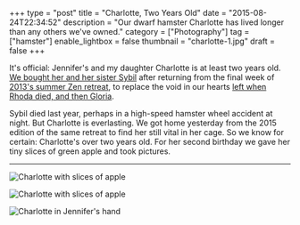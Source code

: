 +++
type = "post"
title = "Charlotte, Two Years Old"
date = "2015-08-24T22:34:52"
description = "Our dwarf hamster Charlotte has lived longer than any others we've owned."
category = ["Photography"]
tag = ["hamster"]
enable_lightbox = false
thumbnail = "charlotte-1.jpg"
draft = false
+++

<p>It's official: Jennifer's and my daughter Charlotte is at least two years old. <a href="/introducing-charlotte-and-sybil/">We bought her and her sister Sybil</a> after returning from the final week of <a href="/tendo-and-kaku/">2013's summer Zen retreat</a>, to replace the void in our hearts <a href="/good-night-sweet-hamster/">left when Rhoda died, and then Gloria</a>.</p>
<p>Sybil died last year, perhaps in a high-speed hamster wheel accident at night. But Charlotte is everlasting. We got home yesterday from the 2015 edition of the same retreat to find her still vital in her cage. So we know for certain: Charlotte's over two years old. For her second birthday we gave her tiny slices of green apple and took pictures.</p>
<hr />
<p><img style="display:block; margin-left:auto; margin-right:auto;" src="charlotte-1.jpg" alt="Charlotte with slices of apple" title="Charlotte with slices of apple" /></p>
<p><img style="display:block; margin-left:auto; margin-right:auto;" src="charlotte-2.jpg" alt="Charlotte with slices of apple" title="Charlotte with slices of apple" /></p>
<p><img style="display:block; margin-left:auto; margin-right:auto;" src="charlotte-3.jpg" alt="Charlotte in Jennifer's hand" title="Charlotte in Jennifer's hand" /></p>
